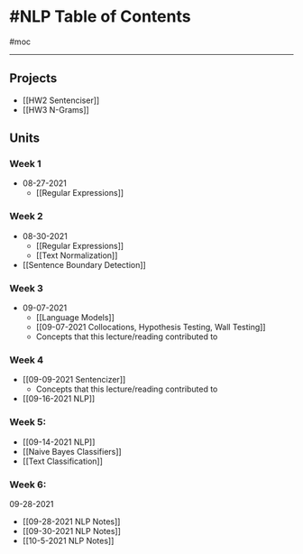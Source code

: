 # #NLP Table of Contents
#moc 

---

## Projects
- [[HW2 Sentenciser]]
- [[HW3 N-Grams]]


## Units
### Week 1
- 08-27-2021
	- [[Regular Expressions]]

### Week 2
- 08-30-2021
	- [[Regular Expressions]]
	- [[Text Normalization]]
- [[Sentence Boundary Detection]]

### Week 3
- 09-07-2021
	- [[Language Models]]
	- [[09-07-2021 Collocations, Hypothesis Testing, Wall Testing]]
	- Concepts that this lecture/reading contributed to

### Week 4
- [[09-09-2021 Sentencizer]]
	- Concepts that this lecture/reading contributed to
- [[09-16-2021 NLP]]

### Week 5:
- [[09-14-2021 NLP]]
- [[Naive Bayes Classifiers]]
- [[Text Classification]]

### Week 6:
09-28-2021
- [[09-28-2021 NLP Notes]]
- [[09-30-2021 NLP Notes]]
- [[10-5-2021 NLP Notes]]

